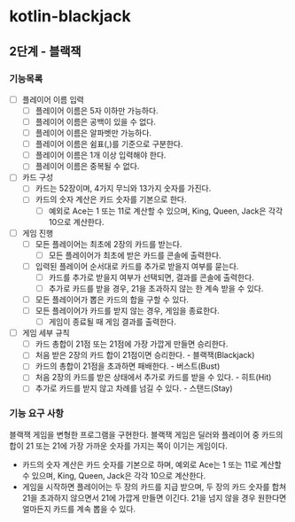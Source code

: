 # kotlin-blackjack

## 2단계 - 블랙잭

### 기능목록

- [ ] 플레이어 이름 입력
  - [ ] 플레이어 이름은 5자 이하만 가능하다.
  - [ ] 플레이어 이름은 공백이 있을 수 없다.
  - [ ] 플레이어 이름은 알파벳만 가능하다.
  - [ ] 플레이어 이름은 쉼표(,)를 기준으로 구분한다.
  - [ ] 플레이어 이름은 1개 이상 입력해야 한다.
  - [ ] 플레이어 이름은 중복될 수 없다.
- [ ] 카드 구성
  - [ ] 카드는 52장이며, 4가지 무늬와 13가지 숫자를 가진다.
  - [ ] 카드의 숫자 계산은 카드 숫자를 기본으로 한다.
    - [ ] 예외로 Ace는 1 또는 11로 계산할 수 있으며, King, Queen, Jack은 각각 10으로 계산한다.
- [ ] 게임 진행
  - [ ] 모든 플레이어는 최초에 2장의 카드를 받는다.
    - [ ] 모든 플레이어가 최초에 받은 카드를 콘솔에 출력한다.
  - [ ] 입력된 플레이어 순서대로 카드를 추가로 받을지 여부를 묻는다.
    - [ ] 카드를 추가로 받을지 여부가 선택되면, 결과를 콘솔에 출력한다.
    - [ ] 추가로 카드를 받을 경우, 21을 초과하지 않는 한 계속 받을 수 있다. 
  - [ ] 모든 플레이어가 뽑은 카드의 합을 구할 수 있다.
  - [ ] 모든 플레이어가 카드를 받지 않는 경우, 게임을 종료한다.
    - [ ] 게임이 종료될 때 게임 결과를 출력한다.
- [ ] 게임 세부 규칙
  - [ ] 카드 총합이 21점 또는 21점에 가장 가깝게 만들면 승리한다.
  - [ ] 처음 받은 2장의 카드 합이 21점이면 승리한다. - 블랙잭(Blackjack)
  - [ ] 카드의 총합이 21점을 초과하면 패배한다. - 버스트(Bust)
  - [ ] 처음 2장의 카드를 받은 상태에서 추가로 카드를 받을 수 있다. - 히트(Hit)
  - [ ] 추가로 카드를 받지 않고 차례를 넘길 수 있다. - 스탠드(Stay)

### 기능 요구 사항

블랙잭 게임을 변형한 프로그램을 구현한다. 블랙잭 게임은 딜러와 플레이어 중 카드의 합이 21 또는 21에 가장 가까운 숫자를 가지는 쪽이 이기는 게임이다.
 - 카드의 숫자 계산은 카드 숫자를 기본으로 하며, 예외로 Ace는 1 또는 11로 계산할 수 있으며, King, Queen, Jack은 각각 10으로 계산한다.
 - 게임을 시작하면 플레이어는 두 장의 카드를 지급 받으며, 두 장의 카드 숫자를 합쳐 21을 초과하지 않으면서 21에 가깝게 만들면 이긴다. 21을 넘지 않을 경우 원한다면 얼마든지 카드를 계속 뽑을 수 있다.
